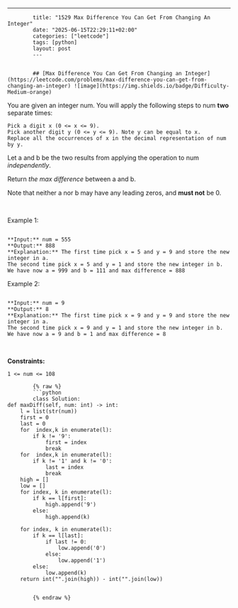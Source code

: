 ---
            title: "1529 Max Difference You Can Get From Changing An Integer"
            date: "2025-06-15T22:29:11+02:00"
            categories: ["leetcode"]
            tags: [python]
            layout: post
            ---
            

            ## [Max Difference You Can Get From Changing an Integer](https://leetcode.com/problems/max-difference-you-can-get-from-changing-an-integer) ![image](https://img.shields.io/badge/Difficulty-Medium-orange)

You are given an integer num. You will apply the following steps to num **two** separate times:

	Pick a digit x (0 <= x <= 9).
	Pick another digit y (0 <= y <= 9). Note y can be equal to x.
	Replace all the occurrences of x in the decimal representation of num by y.

Let a and b be the two results from applying the operation to num *independently*.

Return *the max difference* between a and b.

Note that neither a nor b may have any leading zeros, and **must not** be 0.

 

Example 1:

```

**Input:** num = 555
**Output:** 888
**Explanation:** The first time pick x = 5 and y = 9 and store the new integer in a.
The second time pick x = 5 and y = 1 and store the new integer in b.
We have now a = 999 and b = 111 and max difference = 888

```

Example 2:

```

**Input:** num = 9
**Output:** 8
**Explanation:** The first time pick x = 9 and y = 9 and store the new integer in a.
The second time pick x = 9 and y = 1 and store the new integer in b.
We have now a = 9 and b = 1 and max difference = 8

```

 

**Constraints:**

	1 <= num <= 108

            {% raw %}
            ```python
            class Solution:
    def maxDiff(self, num: int) -> int:
        l = list(str(num))
        first = 0
        last = 0
        for  index,k in enumerate(l):
            if k != '9':
                first = index
                break
        for  index,k in enumerate(l):
            if k != '1' and k != '0':
                last = index
                break
        high = []
        low = []
        for index, k in enumerate(l):
            if k == l[first]:
                high.append('9')
            else:
                high.append(k)

        for index, k in enumerate(l):
            if k == l[last]:
                if last != 0:
                    low.append('0')
                else:
                    low.append('1')
            else:
                low.append(k)
        return int("".join(high)) - int("".join(low))
        
        
            {% endraw %}
            